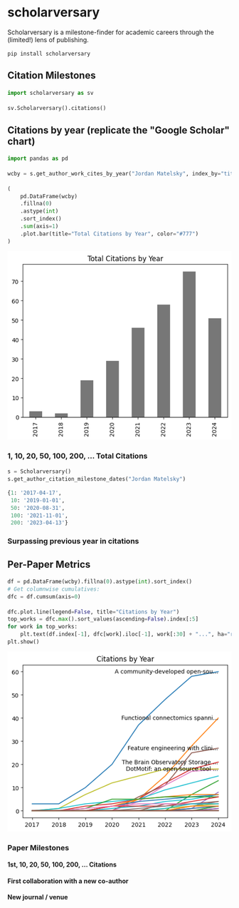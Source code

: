 # scholarversary

Scholarversary is a milestone-finder for academic careers through the (limited!) lens of publishing.

```
pip install scholarversary
```

## Citation Milestones

```python
import scholarversary as sv

sv.Scholarversary().citations()
```

## Citations by year (replicate the "Google Scholar" chart)

```python
import pandas as pd

wcby = s.get_author_work_cites_by_year("Jordan Matelsky", index_by="title")

(
    pd.DataFrame(wcby)
    .fillna(0)
    .astype(int)
    .sort_index()
    .sum(axis=1)
    .plot.bar(title="Total Citations by Year", color="#777")
)
```

![gscholar bar chart](docs/gscholar-barchart.png)

### 1, 10, 20, 50, 100, 200, ... Total Citations

```python
s = Scholarversary()
s.get_author_citation_milestone_dates("Jordan Matelsky")
```

```python
{1: '2017-04-17',
 10: '2019-01-01',
 50: '2020-08-31',
 100: '2021-11-01',
 200: '2023-04-13'}
```

### Surpassing previous year in citations

## Per-Paper Metrics

```python
df = pd.DataFrame(wcby).fillna(0).astype(int).sort_index()
# Get columnwise cumulatives:
dfc = df.cumsum(axis=0)

dfc.plot.line(legend=False, title="Citations by Year")
top_works = dfc.max().sort_values(ascending=False).index[:5]
for work in top_works:
    plt.text(df.index[-1], dfc[work].iloc[-1], work[:30] + "...", ha="right", va="center")
plt.show()
```

![work cites by year chart](docs/work-cites-by-year.png)

### Paper Milestones

#### 1st, 10, 20, 50, 100, 200, ... Citations

#### First collaboration with a new co-author

#### New journal / venue
